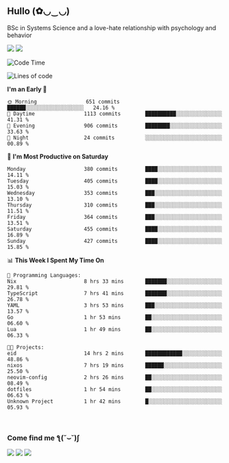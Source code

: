 <h2>Hullo (✿◡‿◡)</h2>

BSc in Systems Science and a love-hate relationship with psychology and behavior

<img src="https://github-readme-activity-graph.vercel.app/graph?username=hedonicadapter&theme=high-contrast"/>
<img src="https://github-readme-stats-git-masterrstaa-rickstaa.vercel.app/api?username=hedonicadapter&theme=highcontrast"/>

<!--START_SECTION:waka-->
![Code Time](http://img.shields.io/badge/Code%20Time-1%2C786%20hrs%2041%20mins-blue)

![Lines of code](https://img.shields.io/badge/From%20Hello%20World%20I%27ve%20Written-6.5%20million%20lines%20of%20code-blue)

**I'm an Early 🐤** 

```text
🌞 Morning                651 commits         ██████░░░░░░░░░░░░░░░░░░░   24.16 % 
🌆 Daytime                1113 commits        ██████████░░░░░░░░░░░░░░░   41.31 % 
🌃 Evening                906 commits         ████████░░░░░░░░░░░░░░░░░   33.63 % 
🌙 Night                  24 commits          ░░░░░░░░░░░░░░░░░░░░░░░░░   00.89 % 
```
📅 **I'm Most Productive on Saturday** 

```text
Monday                   380 commits         ████░░░░░░░░░░░░░░░░░░░░░   14.11 % 
Tuesday                  405 commits         ████░░░░░░░░░░░░░░░░░░░░░   15.03 % 
Wednesday                353 commits         ███░░░░░░░░░░░░░░░░░░░░░░   13.10 % 
Thursday                 310 commits         ███░░░░░░░░░░░░░░░░░░░░░░   11.51 % 
Friday                   364 commits         ███░░░░░░░░░░░░░░░░░░░░░░   13.51 % 
Saturday                 455 commits         ████░░░░░░░░░░░░░░░░░░░░░   16.89 % 
Sunday                   427 commits         ████░░░░░░░░░░░░░░░░░░░░░   15.85 % 
```


📊 **This Week I Spent My Time On** 

```text
💬 Programming Languages: 
Nix                      8 hrs 33 mins       ███████░░░░░░░░░░░░░░░░░░   29.81 % 
TypeScript               7 hrs 41 mins       ███████░░░░░░░░░░░░░░░░░░   26.78 % 
YAML                     3 hrs 53 mins       ███░░░░░░░░░░░░░░░░░░░░░░   13.57 % 
Go                       1 hr 53 mins        ██░░░░░░░░░░░░░░░░░░░░░░░   06.60 % 
Lua                      1 hr 49 mins        ██░░░░░░░░░░░░░░░░░░░░░░░   06.33 % 

🐱‍💻 Projects: 
eid                      14 hrs 2 mins       ████████████░░░░░░░░░░░░░   48.86 % 
nixos                    7 hrs 19 mins       ██████░░░░░░░░░░░░░░░░░░░   25.50 % 
neovim-config            2 hrs 26 mins       ██░░░░░░░░░░░░░░░░░░░░░░░   08.49 % 
dotfiles                 1 hr 54 mins        ██░░░░░░░░░░░░░░░░░░░░░░░   06.63 % 
Unknown Project          1 hr 42 mins        █░░░░░░░░░░░░░░░░░░░░░░░░   05.93 % 
```


<!--END_SECTION:waka-->

<br/>
<h3>Come find me ƪ(˘⌣˘)ʃ </h3>

<a href="https://hedonicadapter.com/"><img src="https://img.shields.io/badge/-Portfolio-3423A6?style=flat-square&logo=Google-Chrome&logoColor=white"/></a>
<a href="www.linkedin.com/in/sam-herman"><img src="https://img.shields.io/badge/-Sam%20Herman-0077B5?style=flat-square&logo=Linkedin&logoColor=white"/></a>
<a href="mailto:mailservice.samherman@gamil.com"><img src="https://img.shields.io/badge/-mailservice.samherman@gamil.com-D14836?style=flat-square&logo=Gmail&logoColor=white"/></a>

<!--
**cdthomp1/cdthomp1** is a ✨ _special_ ✨ repository because its `README.md` (this file) appears on your GitHub profile.


----
Credit: [cdthomp1](https://github.com/cdthomp1)

Last Edited on: 19/11/2020
